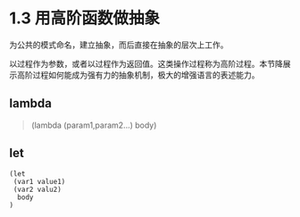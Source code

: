# 1.3 用高阶函数做抽象

为公共的模式命名，建立抽象，而后直接在抽象的层次上工作。

以过程作为参数，或者以过程作为返回值。这类操作过程称为高阶过程。本节降展示高阶过程如何能成为强有力的抽象机制，极大的增强语言的表述能力。


## lambda

> (lambda (param1,param2...) body)


## let 

```
(let
 (var1 value1)
 (var2 valu2)
  body
)
```